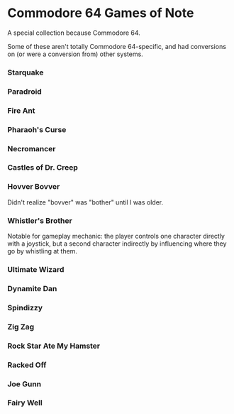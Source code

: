 Commodore 64 Games of Note
==========================

A special collection because Commodore 64.

Some of these aren't totally Commodore 64-specific, and had conversions
on (or were a conversion from) other systems.

### Starquake

### Paradroid

### Fire Ant

### Pharaoh's Curse

### Necromancer

### Castles of Dr. Creep

### Hovver Bovver

Didn't realize "bovver" was "bother" until I was older.

### Whistler's Brother

Notable for gameplay mechanic: the player controls one character directly
with a joystick, but a second character indirectly by influencing where
they go by whistling at them.

### Ultimate Wizard

### Dynamite Dan

### Spindizzy

### Zig Zag

### Rock Star Ate My Hamster

### Racked Off

### Joe Gunn

### Fairy Well
